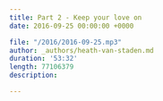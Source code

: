 ```yaml
---
title: Part 2 - Keep your love on
date: 2016-09-25 00:00:00 +0000

file: "/2016/2016-09-25.mp3"
author: _authors/heath-van-staden.md
duration: '53:32'
length: 77106379
description: 

---
```

